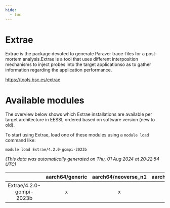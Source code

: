 ```yaml
---
hide:
  - toc
---
```


Extrae
======


Extrae is the package devoted to generate Paraver trace-files for a post-mortem analysis.Extrae is a tool that uses different interposition mechanisms to inject probes into the target applicationso as to gather information regarding the application performance.

https://tools.bsc.es/extrae
# Available modules


The overview below shows which Extrae installations are available per target architecture in EESSI, ordered based on software version (new to old).

To start using Extrae, load one of these modules using a `module load` command like:

```shell
module load Extrae/4.2.0-gompi-2023b
```

*(This data was automatically generated on Thu, 01 Aug 2024 at 20:22:54 UTC)*  

| |aarch64/generic|aarch64/neoverse_n1|aarch64/neoverse_v1|x86_64/generic|x86_64/amd/zen2|x86_64/amd/zen3|x86_64/amd/zen4|x86_64/intel/haswell|x86_64/intel/skylake_avx512|
| :---: | :---: | :---: | :---: | :---: | :---: | :---: | :---: | :---: | :---: |
|Extrae/4.2.0-gompi-2023b|x|x|x|x|x|x|x|x|x|
